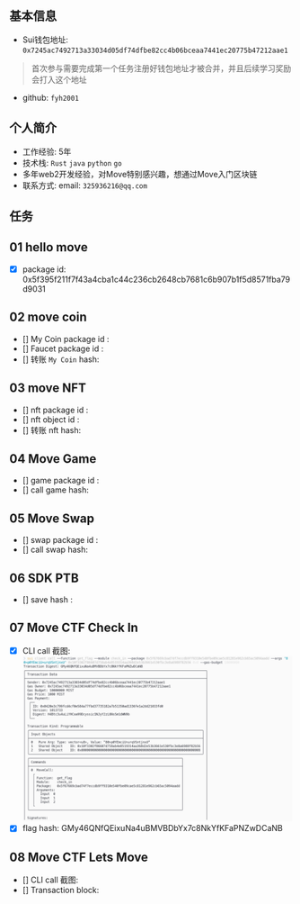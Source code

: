 ## 基本信息
- Sui钱包地址: `0x7245ac7492713a33034d05df74dfbe82cc4b06bceaa7441ec20775b47212aae1`
> 首次参与需要完成第一个任务注册好钱包地址才被合并，并且后续学习奖励会打入这个地址
- github: `fyh2001`

## 个人简介
- 工作经验: 5年
- 技术栈: `Rust` `java` `python` `go`
- 多年web2开发经验，对Move特别感兴趣，想通过Move入门区块链
- 联系方式: email: `325936216@qq.com` 

## 任务

##   01 hello move  
- [x] package id: 0x5f395f211f7f43a4cba1c44c236cb2648cb7681c6b907b1f5d8571fba79d9031

##   02 move coin
- [] My Coin package id : 
- [] Faucet package id :  
- [] 转账 `My Coin` hash: 

##   03 move NFT
- [] nft package id :
- [] nft object id : 
- [] 转账 nft  hash:

##   04 Move Game
- [] game package id :
- [] call game hash:

##   05 Move Swap
- [] swap package id :
- [] call swap hash:

##   06 SDK PTB
- [] save hash :

##   07 Move CTF Check In
- [x] CLI call 截图: ![CLI](./notes/task7/image.png)
- [x] flag hash: GMy46QNfQEixuNa4uBMVBDbYx7c8NkYfKFaPNZwDCaNB

##   08 Move CTF Lets Move
- [] CLI call 截图: 
- [] Transaction block: 
